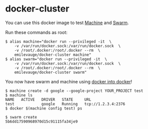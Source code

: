 # docker-cluster

You can use this docker image to test [Machine](https://github.com/docker/machine) and [Swarm](https://github.com/docker/swarm).

Run these commands as root:

	$ alias machine="docker run --privileged -it  \
		-v /var/run/docker.sock:/var/run/docker.sock  \
		-v /root/.docker:/root/.docker --rm  \
		emilevauge/docker-cluster machine"
	$ alias swarm="docker run --privileged -it  \
		-v /var/run/docker.sock:/var/run/docker.sock  \
		-v /root/.docker:/root/.docker --rm  \
		emilevauge/docker-cluster swarm"

You now have swarm and machine using [docker into docker](https://github.com/jpetazzo/dind)!

	$ machine create -d google --google-project YOUR_PROJECT test
	$ machine ls
	NAME   ACTIVE   DRIVER   STATE     URL
	test            google   Running   tcp://1.2.3.4:2376
	$ docker $(machine config test) ps
	
	$ swarm create
	5b6dd17590968970d15c91115fa34je9
	

